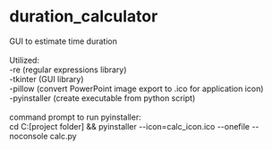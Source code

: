 # duration_calculator
GUI to estimate time duration<br>
<br>
Utilized:<br>
-re (regular expressions library)<br>
-tkinter (GUI library)<br>
-pillow (convert PowerPoint image export to .ico for application icon)<br>
-pyinstaller (create executable from python script)<br>
<br>
command prompt to run pyinstaller:<br>
cd C:\[project folder] && pyinstaller --icon=calc_icon.ico --onefile --noconsole calc.py
